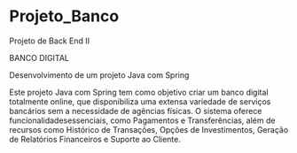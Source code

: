 # Projeto_Banco
Projeto de Back End II

BANCO DIGITAL

Desenvolvimento de um projeto Java com Spring

Este projeto Java com Spring tem como objetivo criar um banco digital totalmente online, que disponibiliza uma extensa
variedade de serviços bancários sem a necessidade de agências físicas. O sistema oferece funcionalidadesessenciais, como
Pagamentos e Transferências, além de recursos como Histórico de Transações, Opções de Investimentos, Geração de Relatórios
Financeiros e Suporte ao Cliente.
